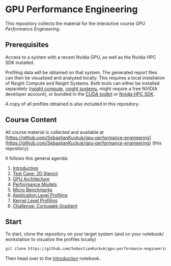 # GPU Performance Engineering

This repository collects the material for the interactive course *GPU Performance Engineering*.

## Prerequisites

Access to a system with a recent Nvidia GPU, as well as the Nvidia HPC SDK installed.

Profiling data will be obtained on that system.
The generated report files can then be visualized and analyzed locally.
This requires a local installation of Nsight Compute and Nsight Systems.
Both tools can either be installed separately ([nsight compute](https://developer.nvidia.com/tools-overview/nsight-compute/get-started), [nsight systems](https://developer.nvidia.com/nsight-systems/get-started), might require a free NVIDIA developer account), or bundled in the [CUDA toolkit](https://developer.nvidia.com/cuda-downloads) or [Nvidia HPC SDK](https://developer.nvidia.com/hpc-sdk-downloads).

A copy of all profiles obtained is also included in this repository.

## Course Content

All course material is collected and available at [https://github.com/SebastianKuckuk/gpu-performance-engineering](https://github.com/SebastianKuckuk/gpu-performance-engineering) (this repository).

It follows this general agenda:
1. [Introduction](./material/introduction.ipynb)
1. [Test Case: 2D Stencil](./material/stencil-test-case.ipynb)
1. [GPU Architecture](./material/gpu-architecture.ipynb)
1. [Performance Models](./material/performance-models.ipynb)
1. [Micro Benchmarks](./material/micro-benchmarks.ipynb)
1. [Application Level Profiling](./material/application-level-profiling.ipynb)
1. [Kernel Level Profiling](./material/kernel-level-profiling.ipynb)
1. [Challenge: Conjugate Gradient](./material/conjugate-gradient.ipynb)

## Start

To start, clone the repository on your target system (and on your notebook/ workstation to visualize the profiles locally)
```bash
git clone https://github.com/SebastianKuckuk/gpu-performance-engineering.git
```

Then head over to the [Introduction](./material/introduction.ipynb) notebook.
